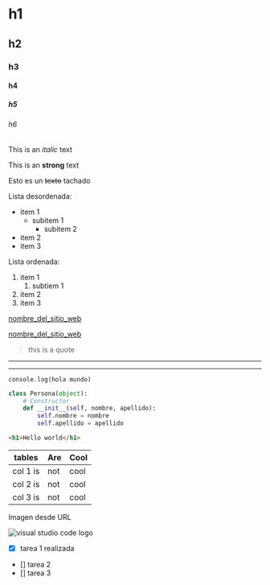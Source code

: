 <!-- Comentarios -->
# h1
## h2
### h3
#### h4
##### h5
###### h6

<!-- tipos de textos -->
This is an *italic* text 

This is an **strong** text

Esto es un ~~texto~~ tachado 

<!-- Listas -->
Lista desordenada:
* item 1
    * subitem 1
        * subitem 2
* item 2
* item 3

Lista ordenada:
1. item 1
    1. subtiem 1
2. item 2
3. item 3

<!-- enlaces -->
[nombre_del_sitio_web](www.google.com)

[nombre_del_sitio_web](www.google.com "custom title")

<!-- citas -->
> this is a quote 

<!-- Líneas divisoras -->
---
___

<!-- Código -->
 `console.log(hola mundo)`

```python
class Persona(object):
    # Constructor
    def __init__(self, nombre, apellido):
        self.nombre = nombre
        self.apellido = apellido
```

```html
<h1>Hello world</h1>
```

<!-- tablas-->
|tables   | Are | Cool |
|---------|-----|------|
|col 1 is |not  |cool  |
|col 2 is |not  |cool  |
|col 3 is |not  |cool  |

<!-- Imágenes -->

Imagen desde URL

![visual studio code logo](https://cdn.worldvectorlogo.com/logos/visual-studio-code.svg)

<!-- GITHUB EXTENSIONES-->
<!-- todo lis -->
* [X] tarea 1 realizada
* [] tarea 2 
* [] tarea 3
 

